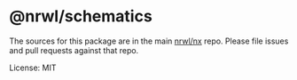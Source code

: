 # @nrwl/schematics

The sources for this package are in the main [nrwl/nx](https://github.com/nrwl/nx) repo. Please file issues and pull requests against that repo.

License: MIT
